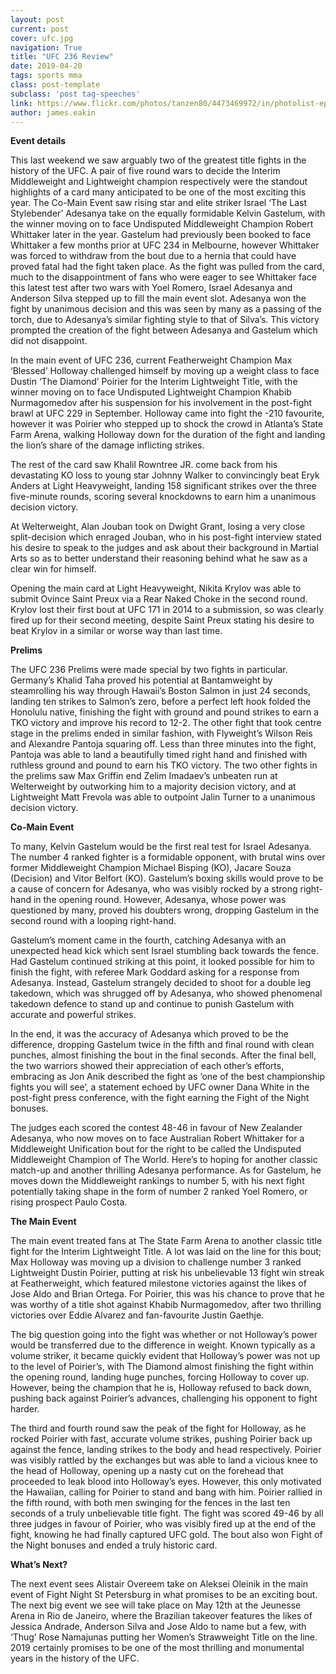 ```yaml
---
layout: post
current: post
cover: ufc.jpg
navigation: True
title: "UFC 236 Review"
date: 2019-04-20
tags: sports mma
class: post-template
subclass: 'post tag-speeches'
link: https://www.flickr.com/photos/tanzen80/4473469972/in/photolist-epvmA8-eqrA69-epvmhk-7PiGHQ-7PeHUv-eqtscm-7PiGLC-epvmNc-Cg2eC-epvmQg-epvnqv-dSgtfS-yqJ3Qm-3f9zLN-3f9ers-CpBKQ-eqrAH5-3f9kks-3f5g9x-3f528V-3f4X3X-eqrAZy-3f4VtT-3f4Y3r-3f9mNY
author: james.eakin
---
```

**Event details**

This last weekend we saw arguably two of the greatest title fights in the history of the UFC. A pair of five round wars to decide the Interim Middleweight and Lightweight champion respectively were the standout highlights of a card many anticipated to be one of the most exciting this year. The Co-Main Event saw rising star and elite striker Israel ‘The Last Stylebender’ Adesanya take on the equally formidable Kelvin Gastelum, with the winner moving on to face Undisputed Middleweight Champion Robert Whittaker later in the year. Gastelum had previously been booked to face Whittaker a few months prior at UFC 234 in Melbourne, however Whittaker was forced to withdraw from the bout due to a hernia that could have proved fatal had the fight taken place. As the fight was pulled from the card, much to the disappointment of fans who were eager to see Whittaker face this latest test after two wars with Yoel Romero, Israel Adesanya and Anderson Silva stepped up to fill the main event slot. Adesanya won the fight by unanimous decision and this was seen by many as a passing of the torch, due to Adesanya’s similar fighting style to that of Silva’s. This victory prompted the creation of the fight between Adesanya and Gastelum which did not disappoint.

  

In the main event of UFC 236, current Featherweight Champion Max ‘Blessed’ Holloway challenged himself by moving up a weight class to face Dustin ‘The Diamond’ Poirier for the Interim Lightweight Title, with the winner moving on to face Undisputed Lightweight Champion Khabib Nurmagomedov after his suspension for his involvement in the post-fight brawl at UFC 229 in September. Holloway came into fight the -210 favourite, however it was Poirier who stepped up to shock the crowd in Atlanta’s State Farm Arena, walking Holloway down for the duration of the fight and landing the lion’s share of the damage inflicting strikes.

  

The rest of the card saw Khalil Rowntree JR. come back from his devastating KO loss to young star Johnny Walker to convincingly beat Eryk Anders at Light Heavyweight, landing 158 significant strikes over the three five-minute rounds, scoring several knockdowns to earn him a unanimous decision victory.

  

At Welterweight, Alan Jouban took on Dwight Grant, losing a very close split-decision which enraged Jouban, who in his post-fight interview stated his desire to speak to the judges and ask about their background in Martial Arts so as to better understand their reasoning behind what he saw as a clear win for himself.

  

Opening the main card at Light Heavyweight, Nikita Krylov was able to submit Ovince Saint Preux via a Rear Naked Choke in the second round. Krylov lost their first bout at UFC 171 in 2014 to a submission, so was clearly fired up for their second meeting, despite Saint Preux stating his desire to beat Krylov in a similar or worse way than last time.

**Prelims**

The UFC 236 Prelims were made special by two fights in particular. Germany’s Khalid Taha proved his potential at Bantamweight by steamrolling his way through Hawaii’s Boston Salmon in just 24 seconds, landing ten strikes to Salmon’s zero, before a perfect left hook folded the Honolulu native, finishing the fight with ground and pound strikes to earn a TKO victory and improve his record to 12-2. The other fight that took centre stage in the prelims ended in similar fashion, with Flyweight’s Wilson Reis and Alexandre Pantoja squaring off. Less than three minutes into the fight, Pantoja was able to land a beautifully timed right hand and finished with ruthless ground and pound to earn his TKO victory. The two other fights in the prelims saw Max Griffin end Zelim Imadaev’s unbeaten run at Welterweight by outworking him to a majority decision victory, and at Lightweight Matt Frevola was able to outpoint Jalin Turner to a unanimous decision victory.

**Co-Main Event**

To many, Kelvin Gastelum would be the first real test for Israel Adesanya. The number 4 ranked fighter is a formidable opponent, with brutal wins over former Middleweight Champion Michael Bisping (KO), Jacare Souza (Decision) and Vitor Belfort (KO). Gastelum’s boxing skills would prove to be a cause of concern for Adesanya, who was visibly rocked by a strong right-hand in the opening round. However, Adesanya, whose power was questioned by many, proved his doubters wrong, dropping Gastelum in the second round with a looping right-hand.

  

Gastelum’s moment came in the fourth, catching Adesanya with an unexpected head kick which sent Israel stumbling back towards the fence. Had Gastelum continued striking at this point, it looked possible for him to finish the fight, with referee Mark Goddard asking for a response from Adesanya. Instead, Gastelum strangely decided to shoot for a double leg takedown, which was shrugged off by Adesanya, who showed phenomenal takedown defence to stand up and continue to punish Gastelum with accurate and powerful strikes.

  

In the end, it was the accuracy of Adesanya which proved to be the difference, dropping Gastelum twice in the fifth and final round with clean punches, almost finishing the bout in the final seconds. After the final bell, the two warriors showed their appreciation of each other’s efforts, embracing as Jon Anik described the fight as ‘one of the best championship fights you will see’, a statement echoed by UFC owner Dana White in the post-fight press conference, with the fight earning the Fight of the Night bonuses.

  

The judges each scored the contest 48-46 in favour of New Zealander Adesanya, who now moves on to face Australian Robert Whittaker for a Middleweight Unification bout for the right to be called the Undisputed Middleweight Champion of The World. Here’s to hoping for another classic match-up and another thrilling Adesanya performance. As for Gastelum, he moves down the Middleweight rankings to number 5, with his next fight potentially taking shape in the form of number 2 ranked Yoel Romero, or rising prospect Paulo Costa.

**The Main Event**

The main event treated fans at The State Farm Arena to another classic title fight for the Interim Lightweight Title. A lot was laid on the line for this bout; Max Holloway was moving up a division to challenge number 3 ranked Lightweight Dustin Poirier, putting at risk his unbelievable 13 fight win streak at Featherweight, which featured milestone victories against the likes of Jose Aldo and Brian Ortega. For Poirier, this was his chance to prove that he was worthy of a title shot against Khabib Nurmagomedov, after two thrilling victories over Eddie Alvarez and fan-favourite Justin Gaethje.

  

The big question going into the fight was whether or not Holloway’s power would be transferred due to the difference in weight. Known typically as a volume striker, it became quickly evident that Holloway’s power was not up to the level of Poirier’s, with The Diamond almost finishing the fight within the opening round, landing huge punches, forcing Holloway to cover up. However, being the champion that he is, Holloway refused to back down, pushing back against Poirier’s advances, challenging his opponent to fight harder.

  

The third and fourth round saw the peak of the fight for Holloway, as he rocked Poirier with fast, accurate volume strikes, pushing Poirier back up against the fence, landing strikes to the body and head respectively. Poirier was visibly rattled by the exchanges but was able to land a vicious knee to the head of Holloway, opening up a nasty cut on the forehead that proceeded to leak blood into Holloway’s eyes. However, this only motivated the Hawaiian, calling for Poirier to stand and bang with him. Poirier rallied in the fifth round, with both men swinging for the fences in the last ten seconds of a truly unbelievable title fight. The fight was scored 49-46 by all three judges in favour of Poirier, who was visibly fired up at the end of the fight, knowing he had finally captured UFC gold. The bout also won Fight of the Night bonuses and ended a truly historic card.

**What’s Next?**

The next event sees Alistair Overeem take on Aleksei Oleinik in the main event of Fight Night St Petersburg in what promises to be an exciting bout. The next big event we see will take place on May 12th at the Jeunesse Arena in Rio de Janeiro, where the Brazilian takeover features the likes of Jessica Andrade, Anderson Silva and Jose Aldo to name but a few, with ‘Thug’ Rose Namajunas putting her Women’s Strawweight Title on the line. 2019 certainly promises to be one of the most thrilling and monumental years in the history of the UFC.

